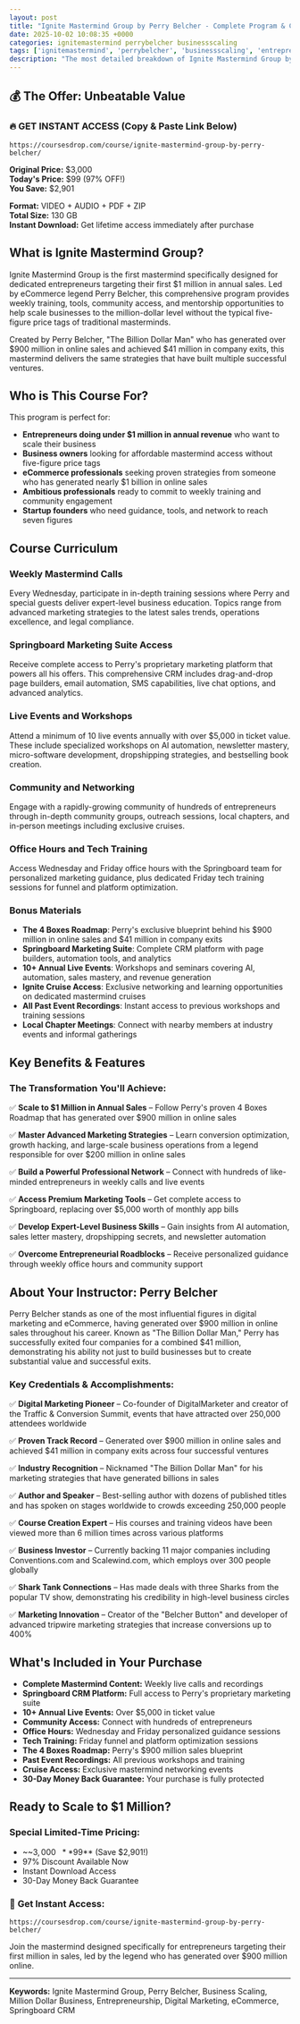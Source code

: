 ```yaml
---
layout: post
title: "Ignite Mastermind Group by Perry Belcher - Complete Program & Content Breakdown (2025)"
date: 2025-10-02 10:08:35 +0000
categories: ignitemastermind perrybelcher businessscaling
tags: ['ignitemastermind', 'perrybelcher', 'businessscaling', 'entrepreneurship']
description: "The most detailed breakdown of Ignite Mastermind Group by Perry Belcher. Learn business scaling with weekly calls, Springboard CRM, and $900M proven strategies."
---
```



## 💰 The Offer: Unbeatable Value

### 🔥 GET INSTANT ACCESS (Copy & Paste Link Below)
`https://coursesdrop.com/course/ignite-mastermind-group-by-perry-belcher/`

**Original Price:** $3,000  
**Today's Price:** $99 (97% OFF!)  
**You Save:** $2,901  

**Format:** VIDEO + AUDIO + PDF + ZIP  
**Total Size:** 130 GB  
**Instant Download:** Get lifetime access immediately after purchase

## What is Ignite Mastermind Group?

Ignite Mastermind Group is the first mastermind specifically designed for dedicated entrepreneurs targeting their first $1 million in annual sales. Led by eCommerce legend Perry Belcher, this comprehensive program provides weekly training, tools, community access, and mentorship opportunities to help scale businesses to the million-dollar level without the typical five-figure price tags of traditional masterminds.

Created by Perry Belcher, "The Billion Dollar Man" who has generated over $900 million in online sales and achieved $41 million in company exits, this mastermind delivers the same strategies that have built multiple successful ventures.

## Who is This Course For?

This program is perfect for:

- **Entrepreneurs doing under $1 million in annual revenue** who want to scale their business
- **Business owners** looking for affordable mastermind access without five-figure price tags
- **eCommerce professionals** seeking proven strategies from someone who has generated nearly $1 billion in online sales
- **Ambitious professionals** ready to commit to weekly training and community engagement
- **Startup founders** who need guidance, tools, and network to reach seven figures

## Course Curriculum

### Weekly Mastermind Calls
Every Wednesday, participate in in-depth training sessions where Perry and special guests deliver expert-level business education. Topics range from advanced marketing strategies to the latest sales trends, operations excellence, and legal compliance.

### Springboard Marketing Suite Access
Receive complete access to Perry's proprietary marketing platform that powers all his offers. This comprehensive CRM includes drag-and-drop page builders, email automation, SMS capabilities, live chat options, and advanced analytics.

### Live Events and Workshops
Attend a minimum of 10 live events annually with over $5,000 in ticket value. These include specialized workshops on AI automation, newsletter mastery, micro-software development, dropshipping strategies, and bestselling book creation.

### Community and Networking
Engage with a rapidly-growing community of hundreds of entrepreneurs through in-depth community groups, outreach sessions, local chapters, and in-person meetings including exclusive cruises.

### Office Hours and Tech Training
Access Wednesday and Friday office hours with the Springboard team for personalized marketing guidance, plus dedicated Friday tech training sessions for funnel and platform optimization.

### Bonus Materials
- **The 4 Boxes Roadmap**: Perry's exclusive blueprint behind his $900 million in online sales and $41 million in company exits
- **Springboard Marketing Suite**: Complete CRM platform with page builders, automation tools, and analytics
- **10+ Annual Live Events**: Workshops and seminars covering AI, automation, sales mastery, and revenue generation
- **Ignite Cruise Access**: Exclusive networking and learning opportunities on dedicated mastermind cruises
- **All Past Event Recordings**: Instant access to previous workshops and training sessions
- **Local Chapter Meetings**: Connect with nearby members at industry events and informal gatherings

## Key Benefits & Features

### The Transformation You'll Achieve:

✅ **Scale to $1 Million in Annual Sales** – Follow Perry's proven 4 Boxes Roadmap that has generated over $900 million in online sales

✅ **Master Advanced Marketing Strategies** – Learn conversion optimization, growth hacking, and large-scale business operations from a legend responsible for over $200 million in online sales

✅ **Build a Powerful Professional Network** – Connect with hundreds of like-minded entrepreneurs in weekly calls and live events

✅ **Access Premium Marketing Tools** – Get complete access to Springboard, replacing over $5,000 worth of monthly app bills

✅ **Develop Expert-Level Business Skills** – Gain insights from AI automation, sales letter mastery, dropshipping secrets, and newsletter automation

✅ **Overcome Entrepreneurial Roadblocks** – Receive personalized guidance through weekly office hours and community support

## About Your Instructor: Perry Belcher

Perry Belcher stands as one of the most influential figures in digital marketing and eCommerce, having generated over $900 million in online sales throughout his career. Known as "The Billion Dollar Man," Perry has successfully exited four companies for a combined $41 million, demonstrating his ability not just to build businesses but to create substantial value and successful exits.

### Key Credentials & Accomplishments:

✅ **Digital Marketing Pioneer** – Co-founder of DigitalMarketer and creator of the Traffic & Conversion Summit, events that have attracted over 250,000 attendees worldwide

✅ **Proven Track Record** – Generated over $900 million in online sales and achieved $41 million in company exits across four successful ventures

✅ **Industry Recognition** – Nicknamed "The Billion Dollar Man" for his marketing strategies that have generated billions in sales

✅ **Author and Speaker** – Best-selling author with dozens of published titles and has spoken on stages worldwide to crowds exceeding 250,000 people

✅ **Course Creation Expert** – His courses and training videos have been viewed more than 6 million times across various platforms

✅ **Business Investor** – Currently backing 11 major companies including Conventions.com and Scalewind.com, which employs over 300 people globally

✅ **Shark Tank Connections** – Has made deals with three Sharks from the popular TV show, demonstrating his credibility in high-level business circles

✅ **Marketing Innovation** – Creator of the "Belcher Button" and developer of advanced tripwire marketing strategies that increase conversions up to 400%

## What's Included in Your Purchase

- **Complete Mastermind Content:** Weekly live calls and recordings
- **Springboard CRM Platform:** Full access to Perry's proprietary marketing suite
- **10+ Annual Live Events:** Over $5,000 in ticket value
- **Community Access:** Connect with hundreds of entrepreneurs
- **Office Hours:** Wednesday and Friday personalized guidance sessions
- **Tech Training:** Friday funnel and platform optimization sessions
- **The 4 Boxes Roadmap:** Perry's $900 million sales blueprint
- **Past Event Recordings:** All previous workshops and training
- **Cruise Access:** Exclusive mastermind networking events
- **30-Day Money Back Guarantee:** Your purchase is fully protected

## Ready to Scale to $1 Million?

### Special Limited-Time Pricing:
- ~~$3,000~~ **$99** (Save $2,901!)
- 97% Discount Available Now
- Instant Download Access
- 30-Day Money Back Guarantee

### 🚀 **Get Instant Access:**
`https://coursesdrop.com/course/ignite-mastermind-group-by-perry-belcher/`

Join the mastermind designed specifically for entrepreneurs targeting their first million in sales, led by the legend who has generated over $900 million online.

---

**Keywords:** Ignite Mastermind Group, Perry Belcher, Business Scaling, Million Dollar Business, Entrepreneurship, Digital Marketing, eCommerce, Springboard CRM